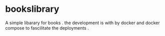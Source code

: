 # bookslibrary

A simple libarary for books . the development is with by docker and docker compose to fascilitate the deployments . 
